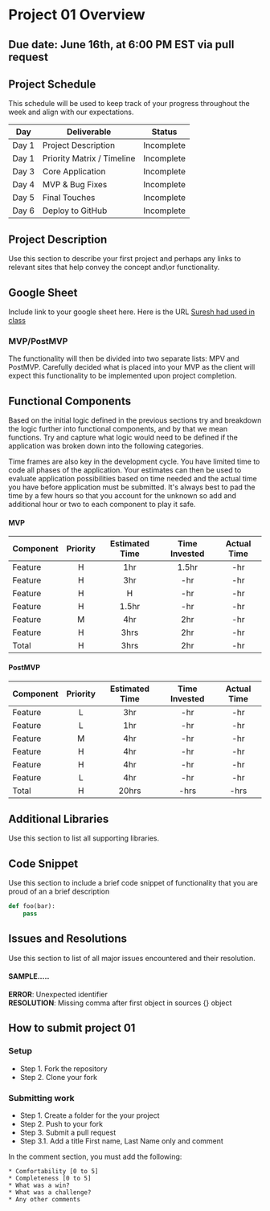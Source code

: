 # Project 01 Overview
## Due date: June 16th, at 6:00 PM EST via pull request

## Project Schedule

This schedule will be used to keep track of your progress throughout the week and align with our expectations.  

|  Day | Deliverable | Status
|---|---| ---|
|Day 1| Project Description | Incomplete
|Day 1| Priority Matrix / Timeline | Incomplete
|Day 3| Core Application | Incomplete
|Day 4| MVP & Bug Fixes | Incomplete
|Day 5| Final Touches | Incomplete
|Day 6| Deploy to GitHub | Incomplete

## Project Description
Use this section to describe your first project and perhaps any links to relevant sites that help convey the concept and\or functionality.

## Google Sheet
Include link to your google sheet here. Here is the URL [Suresh had used in class](https://docs.google.com/spreadsheets/d/1orcguDZd5ux2TfV5lf-E2z0xPQDT6FV69W4DIYdP2J0/edit?usp=sharing) 

### MVP/PostMVP

The functionality will then be divided into two separate lists: MPV and PostMVP.  Carefully decided what is placed into your MVP as the client will expect this functionality to be implemented upon project completion.

## Functional Components

Based on the initial logic defined in the previous sections try and breakdown the logic further into functional components, and by that we mean functions.  Try and capture what logic would need to be defined if the application was broken down into the following categories.

Time frames are also key in the development cycle. You have limited time to code all phases of the application. Your estimates can then be used to evaluate application possibilities based on time needed and the actual time you have before application must be submitted. It's always best to pad the time by a few hours so that you account for the unknown so add and additional hour or two to each component to play it safe.

#### MVP
| Component | Priority | Estimated Time | Time Invested | Actual Time |
| --- | :---: |  :---: | :---: | :---: |
| Feature | H | 1hr | 1.5hr | -hr|
| Feature  | H | 3hr | -hr | -hr|
| Feature | H | H | -hr | -hr|
| Feature  | H | 1.5hr| -hr | -hr |
| Feature| M | 4hr | 2hr | -hr|
| Feature | H | 3hrs| 2hr | -hr |
| Total | H | 3hrs| 2hr | -hr |

#### PostMVP
| Component | Priority | Estimated Time | Time Invested | Actual Time |
| --- | :---: |  :---: | :---: | :---: |
| Feature | L | 3hr | -hr | -hr|
| Feature | L | 1hr | -hr | -hr|
| Feature | M | 4hr | -hr | -hr|
| Feature | H | 4hr | -hr | -hr|
| Feature | H | 4hr | -hr | -hr|
| Feature | L | 4hr | -hr | -hr|
| Total | H | 20hrs| -hrs | -hrs |

## Additional Libraries
 Use this section to list all supporting libraries. 

## Code Snippet
Use this section to include a brief code snippet of functionality that you are proud of an a brief description  

```python
def foo(bar):
    pass
```

## Issues and Resolutions
 Use this section to list of all major issues encountered and their resolution.

#### SAMPLE.....
**ERROR**:  Unexpected identifier                                
**RESOLUTION**: Missing comma after first object in sources {} object

## How to submit project 01
### Setup
- Step 1. Fork the repository
- Step 2. Clone your fork
### Submitting work
- Step 1. Create a folder for the your project
- Step 2. Push to your fork
- Step 3. Submit a pull request
- Step 3.1. Add a title First name, Last Name only and comment

In the comment section, you must add the following:
```text
* Comfortability [0 to 5]
* Completeness [0 to 5]
* What was a win?
* What was a challenge?
* Any other comments
```
